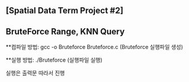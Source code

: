 ## [Spatial Data Term Project #2]
## BruteForce Range, KNN Query

**컴파일 방법:
gcc -o Bruteforce Bruteforce.c
(Bruteforce 실행파일 생성)

**실행 방법:
./Bruteforce
(실행파일 실행)


실행은 출력문 따라서 진행